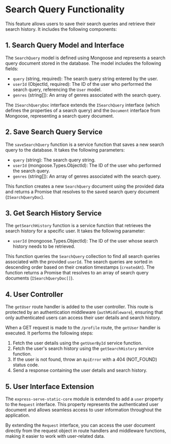 # Search Query Functionality

This feature allows users to save their search queries and retrieve their search history. It includes the following components:

## 1. Search Query Model and Interface

The `SearchQuery` model is defined using Mongoose and represents a search query document stored in the database. The model includes the following fields:

- `query` (string, required): The search query string entered by the user.
- `userId` (ObjectId, required): The ID of the user who performed the search query, referencing the `User` model.
- `genres` (string[]): An array of genres associated with the search query.

The `ISearchQueryDoc` interface extends the `ISearchQuery` interface (which defines the properties of a search query) and the `Document` interface from Mongoose, representing a search query document.

## 2. Save Search Query Service

The `saveSearchQuery` function is a service function that saves a new search query to the database. It takes the following parameters:

- `query` (string): The search query string.
- `userId` (mongoose.Types.ObjectId): The ID of the user who performed the search query.
- `genres` (string[]): An array of genres associated with the search query.

This function creates a new `SearchQuery` document using the provided data and returns a Promise that resolves to the saved search query document (`ISearchQueryDoc`).

## 3. Get Search History Service

The `getSearchHistory` function is a service function that retrieves the search history for a specific user. It takes the following parameter:

- `userId` (mongoose.Types.ObjectId): The ID of the user whose search history needs to be retrieved.

This function queries the `SearchQuery` collection to find all search queries associated with the provided `userId`. The search queries are sorted in descending order based on their creation timestamps (`createdAt`). The function returns a Promise that resolves to an array of search query documents (`ISearchQueryDoc[]`).

## 4. User Controller

The `getUser` route handler is added to the user controller. This route is protected by an authentication middleware (`authMiddleware`), ensuring that only authenticated users can access their user details and search history.

When a GET request is made to the `/profile` route, the `getUser` handler is executed. It performs the following steps:

1. Fetch the user details using the `getUserById` service function.
2. Fetch the user's search history using the `getSearchHistory` service function.
3. If the user is not found, throw an `ApiError` with a 404 (NOT_FOUND) status code.
4. Send a response containing the user details and search history.

## 5. User Interface Extension

The `express-serve-static-core` module is extended to add a `user` property to the `Request` interface. This property represents the authenticated user document and allows seamless access to user information throughout the application.

By extending the `Request` interface, you can access the user document directly from the request object in route handlers and middleware functions, making it easier to work with user-related data.